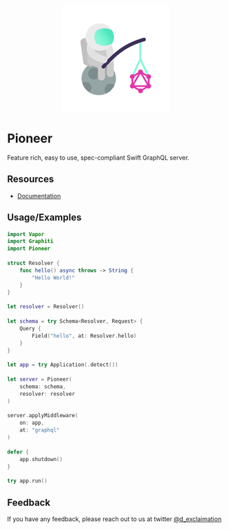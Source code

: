 <p align="center">
    <img src="./pioneer.png" width="250" />
</p>

<p align="center"> 
    <h1>Pioneer</h1>
</p>

Feature rich, easy to use, spec-compliant Swift GraphQL server.

## Resources

- [Documentation](https://github.com/d-exclaimation/pioneer/blob/main/Sources/Pioneer/Pioneer.swift)


## Usage/Examples

```swift
import Vapor
import Graphiti
import Pioneer

struct Resolver {
    func hello() async throws -> String { 
        "Hello World!" 
    }
}

let resolver = Resolver()

let schema = try Schema<Resolver, Request> {
    Query {
        Field("hello", at: Resolver.hello)
    }
}

let app = try Application(.detect())

let server = Pioneer(
    schema: schema, 
    resolver: resolver
)

server.applyMiddleware(
    on: app, 
    at: "graphql"
)

defer { 
    app.shutdown() 
}

try app.run()
```



## Feedback

If you have any feedback, please reach out to us at twitter [@d_exclaimation](https://www.twitter.com/d_exclaimation)
